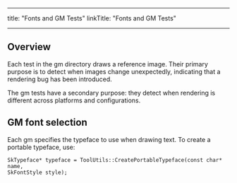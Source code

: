 
---
title: "Fonts and GM Tests"
linkTitle: "Fonts and GM Tests"

---


Overview
--------

Each test in the gm directory draws a reference image. Their primary purpose is
to detect when images change unexpectedly, indicating that a rendering bug has
been introduced.

The gm tests have a secondary purpose: they detect when rendering is different
across platforms and configurations.

GM font selection
-----------------

Each gm specifies the typeface to use when drawing text. To create a portable
typeface, use:

~~~~
SkTypeface* typeface = ToolUtils::CreatePortableTypeface(const char* name,
SkFontStyle style);
~~~~


